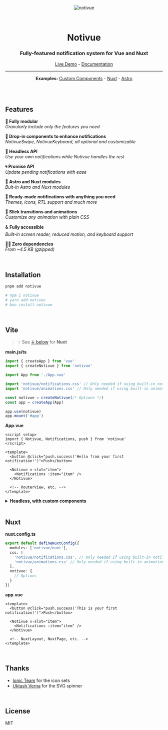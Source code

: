 <div align="center">

![notivue](https://i.ibb.co/CJCG2Hq/readme-header.png)

<br />

# Notivue

### Fully-featured notification system for Vue and Nuxt

[Live Demo](https://notivue.smastrom.dev) - [Documentation](https://notivuedocs.netlify.app)

---

**Examples:** [Custom Components](https://stackblitz.com/edit/vitejs-vite-9jkh73?file=src%2Fcomponents%2FPage.vue) -
[Nuxt](https://stackblitz.com/edit/nuxt-starter-fnhcmx?file=pages%2Findex.vue) -
[Astro](https://stackblitz.com/edit/withastro-astro-qyesvk?file=src%2Fcomponents%2FVueComponent.vue)

<br />

</div>

<br />

## Features

**🧬 Fully modular**  
_Granularly include only the features you need_

**💊 Drop-in components to enhance notifications**  
_NotivueSwipe, NotivueKeyboard, all optional and customizable_

**🧩 Headless API**  
_Use your own notifications while Notivue handles the rest_

**🌀 Promise API**  
_Update pending notifications with ease_

**💫 Astro and Nuxt modules**  
_Buit-in Astro and Nuxt modules_

**🔰 Ready-made notifications with anything you need**  
_Themes, icons, RTL support and much more_

**🎢 Slick transitions and animations**  
_Customize any animation with plain CSS_

**♿️ Fully accessible**  
_Built-in screen reader, reduced motion, and keyboard support_

**🧚‍♂️ Zero dependencies**  
_From ~4.5 KB (gzipped)_

<br />

## Installation

```bash
pnpm add notivue

# npm i notivue
# yarn add notivue
# bun install notivue
```

<br />

## Vite

> :bulb: See [↓ below](#nuxt) for **Nuxt**

**main.js/ts**

```ts
import { createApp } from 'vue'
import { createNotivue } from 'notivue'

import App from './App.vue'

import 'notivue/notifications.css' // Only needed if using built-in notifications
import 'notivue/animations.css' // Only needed if using built-in animations

const notivue = createNotivue(/* Options */)
const app = createApp(App)

app.use(notivue)
app.mount('#app')
```

**App.vue**

```vue
<script setup>
import { Notivue, Notifications, push } from 'notivue'
</script>

<template>
  <button @click="push.success('Hello from your first notification!')">Push</button>

  <Notivue v-slot="item">
    <Notifications :item="item" />
  </Notivue>

  <!-- RouterView, etc. -->
</template>
```

<details>
<summary><strong>Headless, with custom components</strong></summary>

```vue
<script setup>
import { Notivue, push } from 'notivue'
</script>

<template>
  <button @click="push.success('This is your first notification!')">Push</button>

  <Notivue v-slot="item">
    <!-- Your custom notification 👇 -->
    <div class="rounded-full flex py-2 pl-3 bg-slate-700 text-slate-50 text-sm">
      <p :role="item.ariaRole" :aria-live="item.ariaLive">
        {{ item.message }}
      </p>

      <button
        @click="item.clear"
        aria-label="Dismiss"
        class="pl-3 pr-2 hover:text-red-300 transition-colors"
      >
        <svg
          xmlns="http://www.w3.org/2000/svg"
          viewBox="0 0 20 20"
          fill="currentColor"
          class="w-5 h-5"
          aria-hidden="true"
        >
          <path
            fill-rule="evenodd"
            d="M10 18a8 8 0 100-16 8 8 0 000 16zM8.28 7.22a.75.75 0 00-1.06 1.06L8.94 10l-1.72 1.72a.75.75 0 101.06 1.06L10 11.06l1.72 1.72a.75.75 0 101.06-1.06L11.06 10l1.72-1.72a.75.75 0 00-1.06-1.06L10 8.94 8.28 7.22z"
          />
        </svg>
      </button>
    </div>
  </Notivue>

  <!-- RouterView, etc. -->
</template>
```

</details>

<br />

## Nuxt

**nuxt.config.ts**

```ts
export default defineNuxtConfig({
  modules: ['notivue/nuxt'],
  css: [
    'notivue/notifications.css', // Only needed if using built-in notifications
    'notivue/animations.css' // Only needed if using built-in animations
  ],
  notivue: {
    // Options
  }
})
```

**app.vue**

```vue
<template>
  <button @click="push.success('This is your first notification!')">Push</button>

  <Notivue v-slot="item">
    <Notifications :item="item" />
  </Notivue>

  <!-- NuxtLayout, NuxtPage, etc. -->
</template>
```

<br />

## Thanks

- [Ionic Team](https://ionic.io/) for the icon sets
- [Uktash Verna](https://github.com/n3r4zzurr0) for the SVG spinner

<br />

## License

MIT
